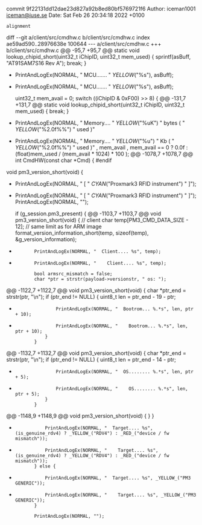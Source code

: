 commit 9f22131dd12dae23d827a92b8ed80bf5769721f6
Author: iceman1001 <iceman@iuse.se>
Date:   Sat Feb 26 20:34:18 2022 +0100

    alignment

diff --git a/client/src/cmdhw.c b/client/src/cmdhw.c
index ae59ad590..28976638e 100644
--- a/client/src/cmdhw.c
+++ b/client/src/cmdhw.c
@@ -95,7 +95,7 @@ static void lookup_chipid_short(uint32_t iChipID, uint32_t mem_used) {
             sprintf(asBuff, "AT91SAM7S16 Rev A");
             break;
     }
-    PrintAndLogEx(NORMAL, "  MCU....... " _YELLOW_("%s"), asBuff);
+    PrintAndLogEx(NORMAL, "    MCU....... " _YELLOW_("%s"), asBuff);
 
     uint32_t mem_avail = 0;
     switch ((iChipID & 0xF00) >> 8) {
@@ -131,7 +131,7 @@ static void lookup_chipid_short(uint32_t iChipID, uint32_t mem_used) {
             break;
     }
 
-    PrintAndLogEx(NORMAL, "  Memory.... " _YELLOW_("%uK") " bytes ( " _YELLOW_("%2.0f%%") " used )"
+    PrintAndLogEx(NORMAL, "    Memory.... " _YELLOW_("%u") " Kb ( " _YELLOW_("%2.0f%%") " used )"
                   , mem_avail
                   , mem_avail == 0 ? 0.0f : (float)mem_used / (mem_avail * 1024) * 100
                  );
@@ -1078,7 +1078,7 @@ int CmdHW(const char *Cmd) {
 #endif
 
 void pm3_version_short(void) {
-    PrintAndLogEx(NORMAL, " [ " _CYAN_("Proxmark3 RFID instrument") " ]");
+    PrintAndLogEx(NORMAL, "  [ " _CYAN_("Proxmark3 RFID instrument") " ]");
     PrintAndLogEx(NORMAL, "");
 
     if (g_session.pm3_present) {
@@ -1103,7 +1103,7 @@ void pm3_version_short(void) {
             // client
             char temp[PM3_CMD_DATA_SIZE - 12]; // same limit as for ARM image
             format_version_information_short(temp, sizeof(temp), &g_version_information);
-            PrintAndLogEx(NORMAL, "  Client.... %s", temp);
+            PrintAndLogEx(NORMAL, "    Client.... %s", temp);
 
             bool armsrc_mismatch = false;
             char *ptr = strstr(payload->versionstr, " os: ");
@@ -1122,7 +1122,7 @@ void pm3_version_short(void) {
                 char *ptr_end = strstr(ptr, "\n");
                 if (ptr_end != NULL) {
                     uint8_t len = ptr_end - 19 - ptr;
-                    PrintAndLogEx(NORMAL, "  Bootrom... %.*s", len, ptr + 10);
+                    PrintAndLogEx(NORMAL, "    Bootrom... %.*s", len, ptr + 10);
                 }
             }
 
@@ -1132,7 +1132,7 @@ void pm3_version_short(void) {
                 char *ptr_end = strstr(ptr, "\n");
                 if (ptr_end != NULL) {
                     uint8_t len = ptr_end - 14 - ptr;
-                    PrintAndLogEx(NORMAL, "  OS........ %.*s", len, ptr + 5);
+                    PrintAndLogEx(NORMAL, "    OS........ %.*s", len, ptr + 5);
                 }
             }
 
@@ -1148,9 +1148,9 @@ void pm3_version_short(void) {
                     }
                 }
 
-                PrintAndLogEx(NORMAL, "  Target.... %s", (is_genuine_rdv4) ? _YELLOW_("RDV4") : _RED_("device / fw mismatch"));
+                PrintAndLogEx(NORMAL, "    Target.... %s", (is_genuine_rdv4) ? _YELLOW_("RDV4") : _RED_("device / fw mismatch"));
             } else {
-                PrintAndLogEx(NORMAL, "  Target.... %s", _YELLOW_("PM3 GENERIC"));
+                PrintAndLogEx(NORMAL, "    Target.... %s", _YELLOW_("PM3 GENERIC"));
             }
 
             PrintAndLogEx(NORMAL, "");
